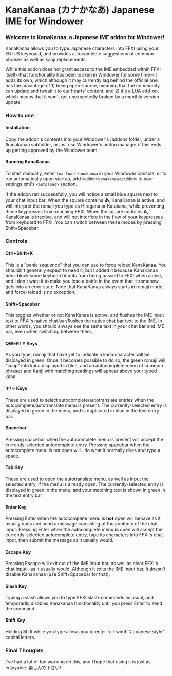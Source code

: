 # KanaKanaa (カナかなあ) Japanese IME for Windower

### Welcome to KanaKanaa, a Japanese IME addon for Windower!

KanaKanaa allows you to type Japanese characters into FFXI using your EN-US keyboard, and provides autocomplete suggestions of common phrases as well as kanji replacements.

While this addon does not grant access to the IME embedded within FFXI itself--that functionality has been broken in Windower for some time--it adds its own, which although it may currently lag behind the official one, has the advantage of 1) being open-source, meaning that the community can update and tweak it to our hearts' content, and 2) it's a LUA add-on, which means that it won't get unexpectedly broken by a monthly version update.

### How to use
#### Installation
Copy the addon's contents into your Windower's /addons folder, under a /kanakanaa subfolder, or just use Windower's addon manager if this ends up getting approved by the Windower team.
#### Running KanaKanaa
To start manually, enter `lua load kanakanaa` in your Windower console, or to run automatically upon startup, add `<addon>kanakanaa</addon>` to your settings.xml's `<autoload>` section.

If the addon ran successfully, you will notice a small blue square next to your chat input bar. When the square contains **あ**, KanaKanaa is active, and will interpret the romaji you type as Hiragana or Katakana, while preventing those keypresses from reaching FFXI. When the square contains **A**, KanaKanaa is inactive, and will not interfere in the flow of your keypresses from keyboard to FFXI. You can switch between these modes by pressing Shift+Spacebar.

### Controls

#### Ctrl+Shift+K
This is a "panic sequence" that you can use to force reload KanaKanaa. You shouldn't generally expect to need it, but I added it because KanaKanaa *does* block some keyboard inputs from being passed to FFXI when active, and I don't want it to make you lose a battle in the event that it somehow gets into an error state. Note that KanaKanaa always starts in romaji mode, and force-reload is no exception.

#### Shift+Spacebar
This toggles whether or not KanaKanaa is active, and flushes the IME input text to FFXI's native chat bar/flushes the native chat bar text to the IME. In other words, you should always see the same text in your chat bar and IME bar, even when switching between them.

#### QWERTY Keys
As you type, romaji that have yet to indicate a kana character will be displayed in green. Once it becomes possible to do so, the green romaji will "snap" into kana displayed in blue, and an autocomplete menu of common phrases and Kanji with matching readings will appear above your typed kana.

#### ↑/↓ Keys
These are used to select autocomplete/autotranslate entries when the autocomplete/autotranslate menu is present. The currently-selected entry is displayed in green in the menu, and is duplicated in blue in the text entry bar.

#### Spacebar
Pressing spacebar when the autocomplete menu is present will accept the currently-selected autocomplete entry. Pressing spacebar when the autocomplete menu is not open will...do what it normally does and type a space.

#### Tab Key
These are used to open the autotranslate menu, as well as input the selected entry, if the menu is already open. The currently-selected entry is displayed in green in the menu, and your matching text is shown in green in the text entry bar

#### Enter Key
Pressing Enter when the autocomplete menu is **not** open will behave as it usually does and send a message consisting of the contents of the chat input. Pressing Enter when the autocomplete menu **is** open will accept the currently-selected autocomplete entry, type its characters into FFXI's chat input, then submit the message as it usually would.

#### Escape Key
Pressing Escape will exit out of the IME input bar, as well as clear FFXI's chat input--as it usually would. Although it exits the IME input bar, it doesn't disable KanaKanaa (use Shift+Spacebar for that).

#### Slash Key
Typing a slash allows you to type FFXI slash-commands as usual, and temporarily disables Kanakanaa functionality until you press Enter to send the command.

#### Shift Key
Holding Shift while you type allows you to enter full-width "Japanese style" capital letters.

### Final Thoughts
I've had a lot of fun working on this, and I hope that using it is just as enjoyable. 楽しんで下さい!